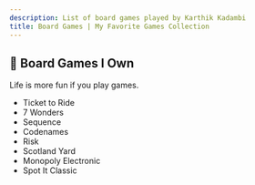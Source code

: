```yaml
---
description: List of board games played by Karthik Kadambi
title: Board Games | My Favorite Games Collection
---
```


<section class="section-inset">
    <h1 class="header-branding">🎲 Board Games I Own</h1>
    <p>Life is more fun if you play games.</p>
</section>

<ul>
  <li>Ticket to Ride</li>
  <li>7 Wonders</li>
  <li>Sequence</li>
  <li>Codenames</li>
  <li>Risk</li>
  <li>Scotland Yard</li>
  <li>Monopoly Electronic</li>
  <li>Spot It Classic</li>
</ul>
